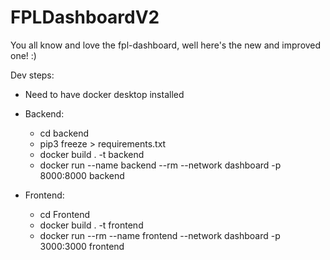# FPLDashboardV2
You all know and love the fpl-dashboard, well here's the new and improved one! :)

Dev steps:
  - Need to have docker desktop installed
    
  - Backend: 
    - cd backend
    - pip3 freeze > requirements.txt
    - docker build . -t backend
    - docker run --name backend --rm --network dashboard -p 8000:8000 backend

  - Frontend:
    - cd Frontend
    - docker build . -t frontend
    - docker run --rm --name frontend --network dashboard -p 3000:3000 frontend
    
